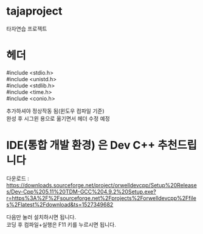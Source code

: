 # tajaproject
타자연습 프로젝트<br>

# 헤더
#include <stdio.h></br>
#include <unistd.h></br>
#include <stdlib.h></br>
#include <time.h></br>
#include <conio.h>

추가하셔야 정상작동 됨(윈도우 컴파일 기준)</br>
완성 후 시그윈 용으로 옮기면서 헤더 수정 예정

# IDE(통합 개발 환경) 은 Dev C++ 추천드립니다
다운로드 : https://downloads.sourceforge.net/project/orwelldevcpp/Setup%20Releases/Dev-Cpp%205.11%20TDM-GCC%204.9.2%20Setup.exe?r=https%3A%2F%2Fsourceforge.net%2Fprojects%2Forwelldevcpp%2Ffiles%2Flatest%2Fdownload&ts=1527349682

다음만 눌러 설치하시면 됩니다.</br>
코딩 후 컴파일+실행은 F11 키를 누르시면 됩니다.
